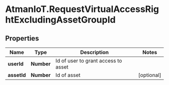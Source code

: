 # AtmanIoT.RequestVirtualAccessRightExcludingAssetGroupId

## Properties

Name | Type | Description | Notes
------------ | ------------- | ------------- | -------------
**userId** | **Number** | Id of user to grant access to asset | 
**assetId** | **Number** | Id of asset | [optional] 


